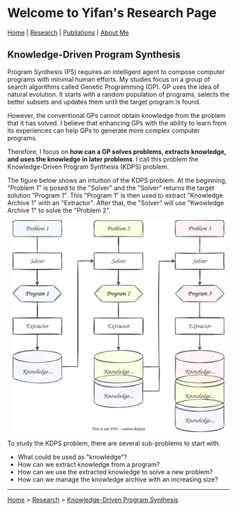 # Welcome to Yifan's Research Page

[Home](/) | [Research](/research/) | [Publiations](/publications/) | [About Me](/aboutme/)

## Knowledge-Driven Program Synthesis

Program Synthesis (PS) requires an intelligent agent to compose computer programs with minimal human efforts. My studies focus on a group of search algorithms called Genetic Programming (GP). GP uses the idea of natural evolution. It starts with a random population of programs, selects the better subsets and updates them until the target program is found.

However, the conventional GPs cannot obtain knowledge from the problem that it has solved. I believe that enhancing GPs with the ability to learn from its experiences can help GPs to generate more complex computer programs.

Therefore, I focus on **how can a GP solves problems, extracts knowledge, and uses the knowledge in later problems**. I call this problem the Knowledge-Driven Program Synthesis (KDPS) problem.

The figure below shows an intuition of the KDPS problem. At the beginning, "Problem 1" is posed to the "Solver" and the "Solver" returns the target solution "Program 1". This "Program 1" is then used to extract "Knowledge Archive 1" with an "Extractor". After that, the "Solver" will use "Kwowledge Archive 1" to solve the "Problem 2".

<div align=center><img src=kdps.svg width=480></div>

To study the KDPS problem, there are several sub-problems to start with.

- What could be used as "knowledge"?
- How can we extract knowledge from a program?
- How can we use the extracted knowledge to solve a new problem?
- How can we manage the knowledge archive with an increasing size?

---

[Home](/) > [Research](/research/) > [Knowledge-Driven Program Synthesis](/research/kdps/)
